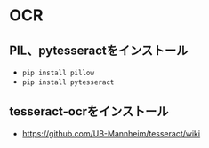 # OCR

## PIL、pytesseractをインストール
- `pip install pillow`
- `pip install pytesseract`


## tesseract-ocrをインストール
- https://github.com/UB-Mannheim/tesseract/wiki